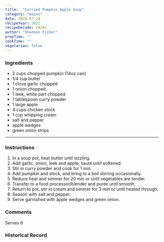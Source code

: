 ```yaml
---
title:  "Curried Pumpkin Apple Soup"
category: "mains"
date: 2024-07-24
recipeYear: 2021
recipeDecade: 2020s
author: "Shannon Fisher"
prepTime: ""
cookTime: ""
vegetarian: false
---
```


### Ingredients

- 2 cups chopped pumpkin (14oz can)
- 1/4 cup butter
- 1 clove garlic chopped
- 1 onion chopped
- 1 leek, white part chopped
- 1 tablespoon curry powder
- 1 large apple
- 4 cups chicken stock
- 1 cup whipping cream
- salt and pepper
- apple wedges
- green onion strips

---

### Instructions

1. In a soup pot, heat butter until sizzling. 
2. Add garlic, onion, leek and apple, sauté until softened. 
3. Stir in curry powder and cook for 1 min. 
4. Add pumpkin and stock, and bring to a boil stirring occasionally.
5. Reduce heat and simmer for 20 min or until vegetables are tender. 
6. Transfer to a food processor/blender and purée until smooth.
7. Return to pot, stir in cream and simmer for 3 min or until heated through.
8. Season with salt and pepper.
9. Serve garnished with apple wedges and green onion. 

### Comments

Serves 6

### Historical Record